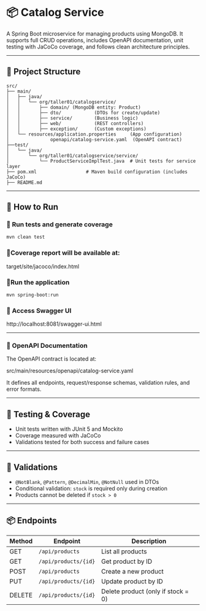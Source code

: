 # 📦 Catalog Service

A Spring Boot microservice for managing products using MongoDB. It supports full CRUD operations, includes OpenAPI documentation, unit testing with JaCoCo coverage, and follows clean architecture principles.

---

## 🧱 Project Structure


```plaintext
src/
├── main/
│   ├── java/
│   │   └── org/taller01/catalogservice/
│   │       ├── domain/ (MongoDB entity: Product)
│   │       ├── dto/            (DTOs for create/update)
│   │       ├── service/        (Business logic)
│   │       ├── web/            (REST controllers)
│   │       ├── exception/      (Custom exceptions)
│   └── resources/application.properties     (App configuration)
│               openapi/catalog-service.yaml  (OpenAPI contract)
├──test/
│   └── java/
│       └── org/taller01/catalogservice/service/
│           └── ProductServiceImplTest.java  # Unit tests for service layer
├── pom.xml                  # Maven build configuration (includes JaCoCo)
├── README.md  
```

---

## 🚀 How to Run

### 🔹 Run tests and generate coverage

```bash
mvn clean test
```

### 🔹Coverage report will be available at:

target/site/jacoco/index.html


### 🔹Run the application

```bash
mvn spring-boot:run
```

### 🔹 Access Swagger UI

http://localhost:8081/swagger-ui.html

---

### 📘 OpenAPI Documentation

The OpenAPI contract is located at:

src/main/resources/openapi/catalog-service.yaml

It defines all endpoints, request/response schemas, validation rules, and error formats.

---

## 🧪 Testing & Coverage

- Unit tests written with JUnit 5 and Mockito
- Coverage measured with JaCoCo
- Validations tested for both success and failure cases

---

## 🔐 Validations

- `@NotBlank`, `@Pattern`, `@DecimalMin`, `@NotNull` used in DTOs
- Conditional validation: `stock` is required only during creation
- Products cannot be deleted if `stock > 0`

---

## 📦 Endpoints

| Method | Endpoint              | Description                          |
|--------|-----------------------|--------------------------------------|
| GET    | `/api/products`       | List all products                    |
| GET    | `/api/products/{id}`  | Get product by ID                    |
| POST   | `/api/products`       | Create a new product                 |
| PUT    | `/api/products/{id}`  | Update product by ID                 |
| DELETE | `/api/products/{id}`  | Delete product (only if stock = 0)  |

